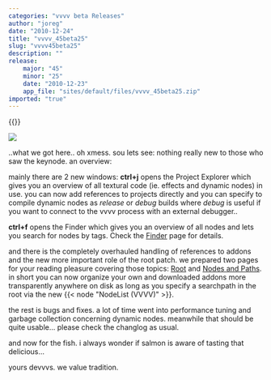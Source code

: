 ```yaml
---
categories: "vvvv beta Releases"
author: "joreg"
date: "2010-12-24"
title: "vvvv_45beta25"
slug: "vvvv45beta25"
description: ""
release: 
    major: "45"
    minor: "25"
    date: "2010-12-23"
    app_file: "sites/default/files/vvvv_45beta25.zip"
imported: "true"
---
```


{{<previousRelease>}}


![](beta25.png)

..what we got here.. oh xmess. sou lets see:
nothing really new to those who saw the keynode. an overview:

mainly there are 2 new windows:
**ctrl+j** opens the Project Explorer which gives you an overview of all textural code (ie. effects and dynamic nodes) in use. you can now add references to projects directly and you can specify to compile dynamic nodes as *release* or *debug* builds where *debug* is useful if you want to connect to the vvvv process with an external debugger..

**ctrl+f** opens the Finder which gives you an overview of all nodes and lets you search for nodes by tags. Check the [Finder](https://betadocs.vvvv.org/using-vvvv/the-user-interface/finder.html) page for details.

and there is the completely overhauled handling of references to addons and the new more important role of the root patch. we prepared two pages for your reading pleasure covering those topics: [Root](https://betadocs.vvvv.org/using-vvvv/patching/root.html) and [Nodes and Paths](https://betadocs.vvvv.org/using-vvvv/patching/using-addons.html). in short you can now organize your own and downloaded addons more transparently anywhere on disk as long as you specify a searchpath in the root via the new {{< node "NodeList (VVVV)" >}}.

the rest is bugs and fixes. a lot of time went into performance tuning and garbage collection concerning dynamic nodes. meanwhile that should be quite usable... please check the changlog as usual. 

and now for the fish. i always wonder if salmon is aware of tasting that delicious...

yours devvvs.
we value tradition. 

